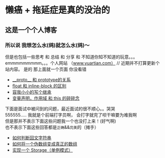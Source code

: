 # 懒癌 + 拖延症是真的没治的
## 这是一个个人博客
### 所以说 我想怎么水(鸽)就怎么水(鸽)～ 
但是也包括一些思考 和 总结 和 分享 和 不知道你知不知道的玩意。。。<br>
emmmmmmmmm。。。个人网站 （www.yuartian.com） // 近期并不打算更新个站内容。 是的 那上面就一个页面 你没看错

- <a href="https://github.com/YuArtian/blog/issues/1">\_\_proto\_\_ 和 prototype的关系</a>
- <a href="https://github.com/YuArtian/blog/issues/2">float 和 inline-block 的区别</a>
- <a href="https://github.com/YuArtian/blog/issues/3">容我小小的写个继承</a>
- <a href="https://github.com/YuArtian/blog/issues/4">变量声明，作用域 和 this 的碎碎念</a>

下面是面试中被问到的问题，最近面试的很不顺心。。哭哭<br>
555555..... 我就是个前端打字员啊， 会打字就完了呗干嘛要为难我啊<br>
但是那并不表示下面这些问题我一个也没打上来！(好气啊)<br>
也不表示下面这些回答都是`正确`&&`完美`的（摊手）

- <a href="https://github.com/YuArtian/blog/issues/5">如何判断回文字符串</a>
- <a href="https://github.com/YuArtian/blog/issues/6">如何将一个伪数组变成真正的数组</a>
- <a href="https://github.com/YuArtian/blog/issues/6">实现一个 Storage（单例模式）</a>
